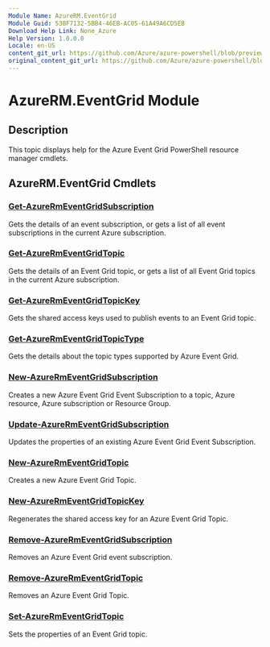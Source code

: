 ```yaml
---
Module Name: AzureRM.EventGrid
Module Guid: 53BF7132-5BB4-46EB-AC05-61A49A6CD5EB
Download Help Link: None_Azure
Help Version: 1.0.0.0
Locale: en-US
content_git_url: https://github.com/Azure/azure-powershell/blob/preview/src/ResourceManager/EventGrid/Commands.EventGrid/help/AzureRM.EventGrid.md
original_content_git_url: https://github.com/Azure/azure-powershell/blob/preview/src/ResourceManager/EventGrid/Commands.EventGrid/help/AzureRM.EventGrid.md
---
```


# AzureRM.EventGrid Module
## Description
This topic displays help for the Azure Event Grid PowerShell resource manager cmdlets.

## AzureRM.EventGrid Cmdlets
### [Get-AzureRmEventGridSubscription](Get-AzureRmEventGridSubscription.md)
Gets the details of an event subscription, or gets a list of all event subscriptions in the current Azure subscription.

### [Get-AzureRmEventGridTopic](Get-AzureRmEventGridTopic.md)
Gets the details of an Event Grid topic, or gets a list of all Event Grid topics in the current Azure subscription.

### [Get-AzureRmEventGridTopicKey](Get-AzureRmEventGridTopicKey.md)
Gets the shared access keys used to publish events to an Event Grid topic.

### [Get-AzureRmEventGridTopicType](Get-AzureRmEventGridTopicType.md)
Gets the details about the topic types supported by Azure Event Grid.

### [New-AzureRmEventGridSubscription](New-AzureRmEventGridSubscription.md)
Creates a new Azure Event Grid Event Subscription to a topic, Azure resource, Azure subscription or Resource Group.

### [Update-AzureRmEventGridSubscription](Update-AzureRmEventGridSubscription.md)
Updates the properties of an existing Azure Event Grid Event Subscription.

### [New-AzureRmEventGridTopic](New-AzureRmEventGridTopic.md)
Creates a new Azure Event Grid Topic.

### [New-AzureRmEventGridTopicKey](New-AzureRmEventGridTopicKey.md)
Regenerates the shared access key for an Azure Event Grid Topic.

### [Remove-AzureRmEventGridSubscription](Remove-AzureRmEventGridSubscription.md)
Removes an Azure Event Grid event subscription.

### [Remove-AzureRmEventGridTopic](Remove-AzureRmEventGridTopic.md)
Removes an Azure Event Grid Topic.

### [Set-AzureRmEventGridTopic](Set-AzureRmEventGridTopic.md)
Sets the properties of an Event Grid topic.
